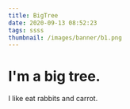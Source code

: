 ```yaml
---
title: BigTree
date: 2020-09-13 08:52:23
tags: ssss
thumbnail: /images/banner/b1.png
---
```


# I'm a big tree.

I like eat rabbits and carrot.